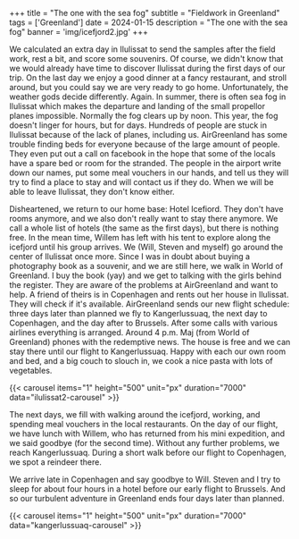 +++
title = "The one with the sea fog"
subtitle = "Fieldwork in Greenland"
tags = ['Greenland']
date = 2024-01-15
description = "The one with the sea fog"
banner = 'img/icefjord2.jpg'
+++

We calculated an extra day in Ilulissat to send the samples after the field work, rest a bit, and score some souvenirs. Of course, we didn't know that we would already have time to discover Ilulissat during the first days of our trip. On the last day we enjoy a good dinner at a fancy restaurant, and stroll around, but you could say we are very ready to go home. Unfortunately, the weather gods decide differently. Again. In summer, there is often sea fog in Ilulissat which makes the departure and landing of the small propellor planes impossible. Normally the fog clears up by noon. This year, the fog doesn't linger for hours, but for days. Hundreds of people are stuck in Ilulissat because of the lack of planes, including us. AirGreenland has some trouble finding beds for everyone because of the large amount of people. They even put out a call on facebook in the hope that some of the locals have a spare bed or room for the stranded. The people in the airport write down our names, put some meal vouchers in our hands, and tell us they will try to find a place to stay and will contact us if they do. When we will be able to leave Ilulissat, they don't know either.

Disheartened, we return to our home base: Hotel Icefiord. They don't have rooms anymore, and we also don't really want to stay there anymore. We call a whole list of hotels (the same as the first days), but there is nothing free. In the mean time, Willem has left with his tent to explore along the icefjord until his group arrives. We (Will, Steven and myself) go around the center of Ilulissat once more. Since I was in doubt about buying a photography book as a souvenir, and we are still here, we walk in World of Greenland. I buy the book (yay) and we get to talking with the girls behind the register. They are aware of the problems at AirGreenland and want to help. A friend of theirs is in Copenhagen and rents out her house in Ilulissat. They will check if it's available. AirGreenland sends our new flight schedule: three days later than planned we fly to Kangerlussuaq, the next day to Copenhagen, and the day after to Brussels. After some calls with various airlines everything is arranged. Around 4 p.m. Maj (from World of Greenland) phones with the redemptive news. The house is free and we can stay there until our flight to Kangerlussuaq. Happy with each our own room and bed, and a big couch to slouch in, we cook a nice pasta with lots of vegetables.

{{< carousel items="1" height="500" unit="px" duration="7000" data="ilulissat2-carousel" >}}

The next days, we fill with walking around the icefjord, working, and spending meal vouchers in the local restaurants. On the day of our flight, we have lunch with Willem, who has returned from his mini expedition, and we said goodbye (for the second time). Without any further problems, we reach Kangerlussuaq. During a short walk before our flight to Copenhagen, we spot a reindeer there.

We arrive late in Copenhagen and say goodbye to Will. Steven and I try to sleep for about four hours in a hotel before our early flight to Brussels. And so our turbulent adventure in Greenland ends four days later than planned.

{{< carousel items="1" height="500" unit="px" duration="7000" data="kangerlussuaq-carousel" >}}
